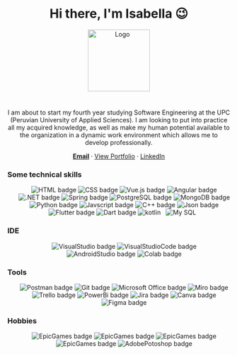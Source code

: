 <div align="center">
  <h1>Hi there, I'm Isabella 😉</h1>
  <picture>
  <img alt="Logo" src=https://github.com/Isabella-SH/Isabella-SH/assets/102604598/de024308-93d4-4928-b798-4e4d75663711 style="height: 10em; width: auto"> 
    </picture>
  <h1></h1>
  <p>I am about to start my fourth year studying Software Engineering at the UPC (Peruvian University of Applied Sciences). I am looking to put into practice all my acquired knowledge, as well as make my human potential available to the organization in a dynamic work environment which allows me to develop professionally.</p>
</div>

<div>
  <p align="center">
    <a href="mailto:soriano.huapaya.isabella@gmail.com" title="soriano.huapaya.isabella@gmail.com"><strong>Email</strong></a>
    ·
    <a href="  " target="_blank">View Portfolio</a>
    ·
    <a href="https://www.linkedin.com/in/isabella-sh-b17814251/" target="_blank" title="Checkout Liliana Fu's LinkedIn">LinkedIn</a>
  </p>
</div>

<div>
  <h3>Some technical skills</h3>
  <ul align="center">
    <img class="h-8 w-auto rounded-lg" src="https://img.shields.io/badge/HTML5-E34F26?style=for-the-badge&logo=html5&logoColor=white" alt="HTML badge"/>
    <img class="h-8 w-auto rounded-lg" src="https://img.shields.io/badge/CSS-239120?&style=for-the-badge&logo=css3&logoColor=white" alt="CSS badge"/>
    <img class="h-8 w-auto rounded-lg" src="https://img.shields.io/badge/Vue.js-35495E?style=for-the-badge&logo=vue.js&logoColor=4FC08D" alt="Vue.js badge"/>
    <img class="h-8 w-auto rounded-lg" src="https://img.shields.io/badge/AngularJS-E23237?style=for-the-badge&logo=angularjs&logoColor=white" alt="Angular badge"/>
    <img class="h-8 w-auto rounded-lg" src="https://img.shields.io/badge/.NET-5C2D91?style=for-the-badge&logo=.net&logoColor=white" alt=".NET badge"/>
    <img class="h-8 w-auto rounded-lg" src="https://img.shields.io/badge/Spring-6DB33F?style=for-the-badge&logo=spring&logoColor=white" alt="Spring badge"/>
    <img class="h-8 w-auto rounded-lg" src="https://img.shields.io/badge/PostgreSQL-316192?style=for-the-badge&logo=postgresql&logoColor=white" alt="PostgreSQL badge"/>
    <img class="h-8 w-auto rounded-lg" src="https://img.shields.io/badge/MongoDB-4EA94B?style=for-the-badge&logo=mongodb&logoColor=white" alt="MongoDB badge"/>
    <img class="h-8 w-auto rounded-lg" src="https://img.shields.io/badge/Python-14354C?style=for-the-badge&logo=python&logoColor=white" alt="Python badge"/>
    <img class="h-8 w-auto rounded-lg" src="https://img.shields.io/badge/JavaScript-F7DF1E?style=for-the-badge&logo=javascript&logoColor=black" alt="Javscript badge"/>
    <img class="h-8 w-auto rounded-lg" src="https://img.shields.io/badge/C%2B%2B-00599C?style=for-the-badge&logo=c%2B%2B&logoColor=white" alt="C++ badge"/>
    <img class="h-8 w-auto rounded-lg" src="https://img.shields.io/badge/json-5E5C5C?style=for-the-badge&logo=json&logoColor=white" alt="Json badge"/>
    <img class="h-8 w-auto rounded-lg" src="https://img.shields.io/badge/Flutter-02569B?style=for-the-badge&logo=flutter&logoColor=white" alt="Flutter badge"/>
    <img class="h-8 w-auto rounded-lg" src="https://img.shields.io/badge/Dart-0175C2?style=for-the-badge&logo=dart&logoColor=white" alt="Dart badge"/>
    <img src="https://img.shields.io/badge/Kotlin-0095D5?&style=for-the-badge&logo=kotlin&logoColor=white" alt="kotlin" />&nbsp;&nbsp;
    <img src="https://img.shields.io/badge/MySQL-005C84?style=for-the-badge&logo=mysql&logoColor=white" alt="My SQL" />&nbsp;&nbsp;

    
  </ul>
</div>

<div>
  <h3>IDE</h3>
  <ul align="center">
    <img class="h-8 w-auto rounded-lg" src="https://img.shields.io/badge/Visual_Studio-5C2D91?style=for-the-badge&logo=visual%20studio&logoColor=white" alt="VisualStudio badge"/> 
    <img class="h-8 w-auto rounded-lg" src="https://img.shields.io/badge/Visual_Studio_Code-0078D4?style=for-the-badge&logo=visual%20studio%20code&logoColor=white" alt="VisualStudioCode badge"/> 
    <img class="h-8 w-auto rounded-lg" src="https://img.shields.io/badge/Android_Studio-3DDC84?style=for-the-badge&logo=android-studio&logoColor=white" alt="AndroidStudio badge"/> 
    <img class="h-8 w-auto rounded-lg" src="https://img.shields.io/badge/Colab-F9AB00?style=for-the-badge&logo=googlecolab&color=525252" alt="Colab badge"/>

  </ul>
</div>

<div>
  <h3>Tools</h3>
  <ul align="center">  
   <img class="h-8 w-auto rounded-lg" src="https://img.shields.io/badge/Postman-FF6C37?style=for-the-badge&logo=Postman&logoColor=white" alt="Postman badge"/>
   <img class="h-8 w-auto rounded-lg" src="https://img.shields.io/badge/GIT-E44C30?style=for-the-badge&logo=git&logoColor=white" alt="Git badge"/>
    <img class="h-8 w-auto rounded-lg" src="https://img.shields.io/badge/Microsoft_Office-D83B01?style=for-the-badge&logo=microsoft-office&logoColor=white" alt="Microsoft Office badge"/>
    <img class="h-8 w-auto rounded-lg" src="https://img.shields.io/badge/Miro-F7C922?style=for-the-badge&logo=Miro&logoColor=050036" alt="Miro badge"/>
    <img class="h-8 w-auto rounded-lg" src="https://img.shields.io/badge/Trello-0052CC?style=for-the-badge&logo=trello&logoColor=white" alt="Trello badge"/>
    <img class="h-8 w-auto rounded-lg" src="https://img.shields.io/badge/PowerBI-F2C811?style=for-the-badge&logo=Power%20BI&logoColor=white" alt="PowerBi badge"/>
   <img class="h-8 w-auto rounded-lg" src="https://img.shields.io/badge/Jira-0052CC?style=for-the-badge&logo=Jira&logoColor=white" alt="Jira badge"/>
   <img class="h-8 w-auto rounded-lg" src="https://img.shields.io/badge/Canva-%2300C4CC.svg?&style=for-the-badge&logo=Canva&logoColor=white" alt="Canva badge"/>
   <img class="h-8 w-auto rounded-lg" src="https://img.shields.io/badge/Figma-F24E1E?style=for-the-badge&logo=figma&logoColor=white" alt="Figma badge"/>
  </ul>
</div>

<div>
  <h3>Hobbies</h3>
  <ul align="center">
    <img class="h-8 w-auto rounded-lg" src="https://img.shields.io/badge/Epic%20Games-313131?style=for-the-badge&logo=Epic%20Games&logoColor=white" alt="EpicGames badge"/>
   <img class="h-8 w-auto rounded-lg" src="https://img.shields.io/badge/Xbox-107C10?style=for-the-badge&logo=xbox&logoColor=white" alt="EpicGames badge"/>
   <img class="h-8 w-auto rounded-lg" src="https://img.shields.io/badge/Discord-5865F2?style=for-the-badge&logo=discord&logoColor=white" alt="EpicGames badge"/>
   <img class="h-8 w-auto rounded-lg" src="https://img.shields.io/badge/Discord-5865F2?style=for-the-badge&logo=discord&logoColor=white" alt="EpicGames badge"/>
  <img class="h-8 w-auto rounded-lg" src="https://img.shields.io/badge/Adobe%20Photoshop-31A8FF?style=for-the-badge&logo=Adobe%20Photoshop&logoColor=black" alt="AdobePotoshop badge"/>
  </ul>
</div>
